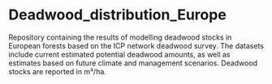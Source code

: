 # Deadwood_distribution_Europe
Repository containing the results of modelling deadwood stocks in European forests based on the ICP network deadwood survey. The datasets include current estimated potential deadwood amounts, as well as estimates based on future climate and management scenarios. Deadwood stocks are reported in m³/ha.
